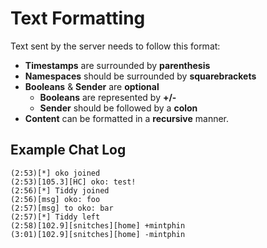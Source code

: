 # Text Formatting

Text sent by the server needs to follow this format:
+ **Timestamps** are surrounded by **parenthesis**
+ **Namespaces** should be surrounded by **squarebrackets**
+ **Booleans** & **Sender** are **optional**
    + **Booleans** are represented by **+/-**
    + **Sender** should be followed by a **colon**
+ **Content** can be formatted in a **recursive** manner.

## Example Chat Log
```
(2:53)[*] oko joined  
(2:53)[105.3][HC] oko: test!
(2:56)[*] Tiddy joined
(2:56)[msg] oko: foo
(2:57)[msg] to oko: bar
(2:57)[*] Tiddy left
(2:58)[102.9][snitches][home] +mintphin
(3:01)[102.9][snitches][home] -mintphin
```